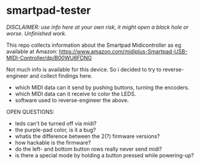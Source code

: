 # smartpad-tester

*DISCLAIMER: use info here at your own risk, it might open a black hole or worse. Unfinished work.*

This repo collects information about the Smartpad Midicontroller as eg available at Amazon:
https://www.amazon.com/midiplus-Smartpad-USB-MIDI-Controller/dp/B00WU6FDNG

Not much info is available for this device. So i decided to try to reverse-engineer and collect findings here.

* which MIDI data can it send by pushing buttons, turning the encoders.
* which MIDI data can it receive to color the LEDS.
* software used to reverse-engineer the above.

OPEN QUESTIONS:
* leds can't be turned off via midi?
* the purple-pad color, is it a bug?
* whatis the difference between the 2(?) firmware versions?
* how hackable is the firmware?
* do the left- and bottom button rows really never send midi?
* is there a special mode by holding a button pressed while powering-up?
